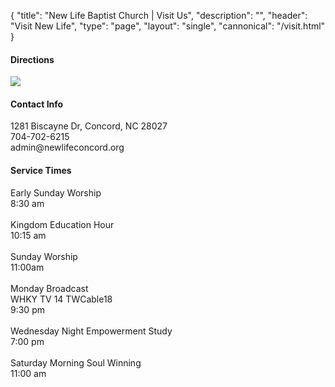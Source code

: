 {
	"title": "New Life Baptist Church | Visit Us",
	"description": "",
	"header": "Visit New Life",
	"type": "page",
	"layout": "single",
	"cannonical": "/visit.html"
}
<section class="interior-section">
	<div class="container">
		<div class="row">
			<div class="col-md-6">
				<h4>Directions</h4>
				<a href="https://www.google.com/maps/place/1281+Biscayne+Dr,+Concord,+NC+28027/@35.432919,-80.6706887,17z/data=!3m1!4b1!4m5!3m4!1s0x885405afcc75371f:0x203b9f95bfb54ed!8m2!3d35.432919!4d-80.6685">
					<img src="/images/maps.png">
				</a>
				<div class="row">
					<div class="col-md-12">
						<h4>Contact Info</h4>
						<p>
							1281 Biscayne Dr, Concord, NC 28027
							<br>
							704-702-6215
							<br>
							admin@newlifeconcord.org
						</p>
					</div>
				</div>
			</div>
			<div class="col-md-6">
				<h4>Service Times</h4>
				<p>Early Sunday Worship
					<br>8:30 am
					<br>
					<br>Kingdom Education Hour
					<br>10:15 am
					<br>
					<br>Sunday Worship
					<br>11:00am
					<br>
					<br>Monday Broadcast
					<br>WHKY TV 14 TWCable18
					<br>9:30 pm
					<br>
					<br>Wednesday Night Empowerment Study
					<br>7:00 pm
					<br>
					<br>Saturday Morning Soul Winning
					<br>11:00 am
				</p>
			</div>
		</div>
	</div>
</section>